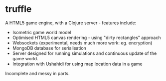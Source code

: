 truffle
=======

A HTML5 game engine, with a Clojure server - features include:

* Isometric game world model
* Optimised HTML5 canvas rendering - using "dirty rectangles" approach
* Websockets (experimental, needs much more work: eg. encryption)
* MongoDB database for serialisation
* Server designed for running simulations and continuous update of the game world.
* Integration with Ushahidi for using map location data in a game

Incomplete and messy in parts.